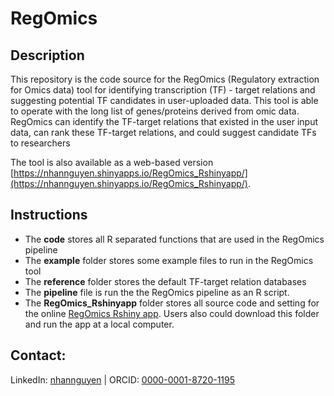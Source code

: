 # RegOmics

## Description
This repository is the code source for the RegOmics (Regulatory extraction for Omics data) tool for identifying transcription (TF) - target relations and suggesting potential TF candidates in user-uploaded data. This tool is able to operate with the long list of genes/proteins derived from omic data. RegOmics can identify the TF-target relations that existed in the user input data, can rank these TF-target relations, and could suggest candidate TFs to researchers

The tool is also available as a web-based version [https://nhannguyen.shinyapps.io/RegOmics_Rshinyapp/](https://nhannguyen.shinyapps.io/RegOmics_Rshinyapp/).

## Instructions
- The **code** stores all R separated functions that are used in the RegOmics pipeline
- The **example** folder stores some example files to run in the RegOmics tool
- The **reference** folder stores the default TF-target relation databases
- The **pipeline** file is run the the RegOmics pipeline as an R script.
- The **RegOmics_Rshinyapp** folder stores all source code and setting for the online [RegOmics Rshiny app](https://nhannguyen.shinyapps.io/RegOmics_Rshinyapp/). Users also could download this folder and run the app at a local computer.    

## Contact:
LinkedIn:	[nhannguyen](https://www.linkedin.com/in/nhannguyen1412) | ORCID: [0000-0001-8720-1195](https://orcid.org/0000-0001-8720-1195)
